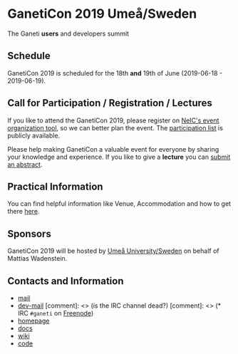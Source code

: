 # GanetiCon 2019 Umeå/Sweden
The Ganeti **users** and developers summit

## Schedule
GanetiCon 2019 is scheduled for the 18th **and** 19th of June (2019-06-18 - 2019-06-19).

## Call for Participation / Registration / Lectures
If you like to attend the GanetiCon 2019, please register on [NeIC's event organization tool](https://indico.neic.no/event/83/registrations/27/), so we can better plan the event. The [participation list](https://indico.neic.no/event/83/registrations/participants) is publicly available.

Please help making GanetiCon a valuable event for everyone by sharing your knowledge and experience. If you like to give a **lecture** you can [submit an abstract](https://indico.neic.no/event/83/abstracts/).

## Practical Information
You can find helpful information like Venue, Accommodation and how to get there [here](https://indico.neic.no/event/83/page/19-practical-information).

## Sponsors
GanetiCon 2019 will be hosted by [Umeå University/Sweden](https://www.umu.se/en/) on behalf of Mattias Wadenstein.

## Contacts and Information
* [mail](https://groups.google.com/forum/\#!forum/ganeti)
* [dev-mail](https://groups.google.com/forum/\#!forum/ganeti-devel)
[comment]: <> (is the IRC channel dead?)
[comment]: <> (* IRC `#ganeti` on [Freenode](https://freenode.net))
* [homepage](http://www.ganeti.org)
* [docs](http://docs.ganeti.org)
* [wiki](https://ganeti.googlesource.com/wiki/+/master)
* [code](https://github.com/ganeti/ganeti)

